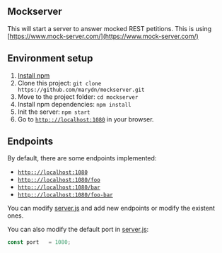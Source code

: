 ## Mockserver

This will start a server to answer mocked REST petitions.
This is using [https://www.mock-server.com/](https://www.mock-server.com/)

## Environment setup

1. [Install npm](https://www.npmjs.com/get-npm)
2. Clone this project: `git clone https://github.com/marydn/mockserver.git`
3. Move to the project folder: `cd mockserver`
4. Install npm dependencies: `npm install`
5. Init the server: `npm start`
6. Go to [`http:://localhost:1080`](http:://localhost:1080) in your browser.

## Endpoints

By default, there are some endpoints implemented:

* [`http:://localhost:1080`](http:://localhost:1080)
* [`http:://localhost:1080/foo`](http:://localhost:1080/foo)
* [`http:://localhost:1080/bar`](http:://localhost:1080/bar)
* [`http:://localhost:1080/foo-bar`](http:://localhost:1080/foo-bar)

You can modify [server.js](./server.js) and add new endpoints or modify the existent ones.

You can also modify the default port in [server.js](./server.js):

```javascript
const port   = 1080;
```